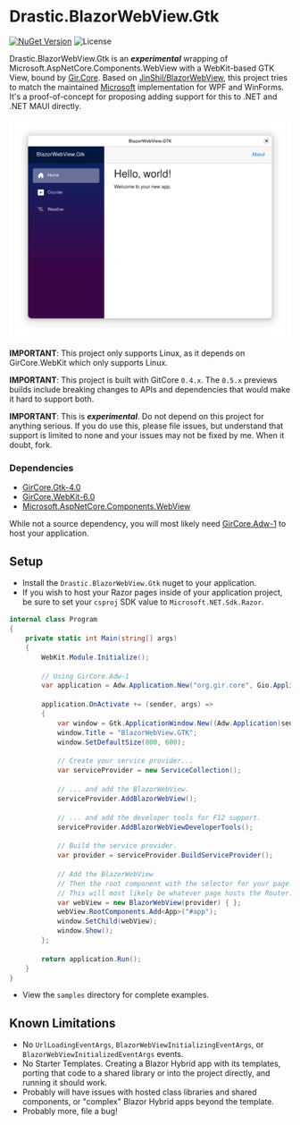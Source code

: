 # Drastic.BlazorWebView.Gtk

[![NuGet Version](https://img.shields.io/nuget/v/BlazorWebView.Gtk.svg)](https://www.nuget.org/packages/Drastic.BlazorWebView.Gtk/) ![License](https://img.shields.io/badge/License-MIT-blue.svg)

Drastic.BlazorWebView.Gtk is an *__experimental__* wrapping of Microsoft.AspNetCore.Components.WebView with a WebKit-based GTK View, bound by [Gir.Core](https://github.com/gircore/gir.core). Based on [JinShil/BlazorWebView](https://github.com/JinShil/BlazorWebView), this project tries to match the maintained [Microsoft](https://github.com/dotnet/maui/tree/main/src/BlazorWebView) implementation for WPF and WinForms. It's a proof-of-concept for proposing adding support for this to .NET and .NET MAUI directly.

![image](https://raw.githubusercontent.com/drasticactions/Drastic.BlazorWebView.Gtk/main/.github/images/gtkwebview.png)

__IMPORTANT__: This project only supports Linux, as it depends on GirCore.WebKit which only supports Linux. 

__IMPORTANT__: This project is built with GitCore `0.4.x`. The `0.5.x` previews builds include breaking changes to APIs and dependencies that would make it hard to support both. 

__IMPORTANT__: This is *__experimental__*. Do not depend on this project for anything serious. If you do use this, please file issues, but understand that support is limited to none and your issues may not be fixed by me. When it doubt, fork.

### Dependencies
- [GirCore.Gtk-4.0](https://www.nuget.org/packages/GirCore.Gtk-4.0)
- [GirCore.WebKit-6.0](https://www.nuget.org/packages/GirCore.WebKit-6.0)
- [Microsoft.AspNetCore.Components.WebView](https://www.nuget.org/packages/Microsoft.AspNetCore.Components.WebView)

While not a source dependency, you will most likely need [GirCore.Adw-1](https://www.nuget.org/packages/GirCore.Adw-1) to host your application.

## Setup
- Install the `Drastic.BlazorWebView.Gtk` nuget to your application.
- If you wish to host your Razor pages inside of your application project, be sure to set your `csproj` SDK value to `Microsoft.NET.Sdk.Razor`.

```csharp
internal class Program
{
    private static int Main(string[] args)
    {
        WebKit.Module.Initialize();

        // Using GirCore.Adw-1
        var application = Adw.Application.New("org.gir.core", Gio.ApplicationFlags.FlagsNone);

        application.OnActivate += (sender, args) =>
        {
            var window = Gtk.ApplicationWindow.New((Adw.Application)sender);
            window.Title = "BlazorWebView.GTK";
            window.SetDefaultSize(800, 600);

            // Create your service provider...
            var serviceProvider = new ServiceCollection();

            // ... and add the BlazorWebView.
            serviceProvider.AddBlazorWebView();

            // ... and add the developer tools for F12 support.
            serviceProvider.AddBlazorWebViewDeveloperTools();

            // Build the service provider.
            var provider = serviceProvider.BuildServiceProvider();

            // Add the BlazorWebView
            // Then the root component with the selector for your page.
            // This will most likely be whatever page hosts the Router.
            var webView = new BlazorWebView(provider) { };
            webView.RootComponents.Add<App>("#app");
            window.SetChild(webView);
            window.Show();
        };

        return application.Run();
    }
}
```
- View the `samples` directory for complete examples.

## Known Limitations
- No `UrlLoadingEventArgs`, `BlazorWebViewInitializingEventArgs`, or `BlazorWebViewInitializedEventArgs` events.
- No Starter Templates. Creating a Blazor Hybrid app with its templates, porting that code to a shared library or into the project directly, and running it should work.
- Probably will have issues with hosted class libraries and shared components, or "complex" Blazor Hybrid apps beyond the template.
- Probably more, file a bug! 
